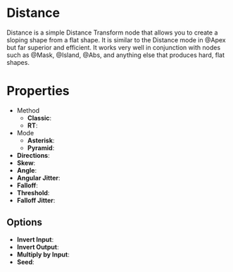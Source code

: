 # Distance



Distance is a simple Distance Transform node that allows you to create a sloping shape from a flat shape. It is similar to the Distance mode in @Apex but far superior and efficient. It works very well in conjunction with nodes such as @Mask, @Island, @Abs, and anything else that produces hard, flat shapes.




# Properties

- Method
  - **Classic**: <desc>
  - **RT**: <desc>
- Mode
  - **Asterisk**: <desc>
  - **Pyramid**: <desc>
- **Directions**: 
- **Skew**: 
- **Angle**: 
- **Angular Jitter**: 
- **Falloff**: 
- **Threshold**: 
- **Falloff Jitter**: 

## Options

- **Invert Input**: 
- **Invert Output**: 
- **Multiply by Input**: 
- **Seed**: 



